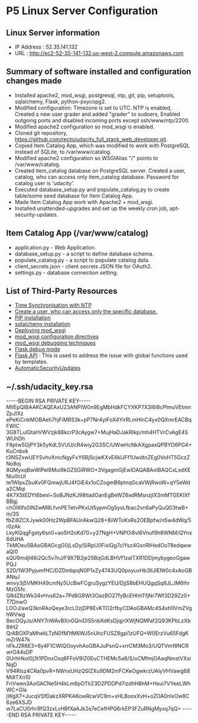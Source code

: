 # P5 Linux Server Configuration
## Linux Server information
* IP Address : 52.35.141.132
* URL : http://ec2-52-35-141-132.us-west-2.compute.amazonaws.com

## Summary of software installed and configuration changes made
* Installed apache2, mod_wsgi, postgresql, ntp, git, pip, setuptools, sqlalchemy, Flask, python-psycopg2.
* Modified configuration: Timezone is set to UTC. NTP is enabled, Created a new user grader and added "grader" to sudoers, Enabled outgoing ports and disabled incoming ports except ssh/www/ntp/2200.
* Modified apache2 configuration so mod_wsgi is enabled.
* Cloned git repository, https://github.com/recto/udacity_full_stack_web_developer.git.
* Copied Item Catalog App, which was modified to work with PostgreSQL instead of SQLite, to /var/www/catalog.
* Modified apache2 configuration so WSGIAlias "/" points to /var/www/catalog.
* Created item_catalog database on PostgreSQL server. Created a user, catalog, who can access only item_catalog database. Password for catalog user is 'udacity'.
* Executed database_setup.py and populate_catalog.py to create table/some seed database for Item Catalog App.
* Made Item Catalog App work with Apache2 + mod_wsgi.
* Installed unattended-upgrades and set up the weekly cron job, apt-security-updates.

## Item Catalog App (/var/www/catalog)
* application.py - Web Application.
* database_setup.py - a script to define database schema.
* populate_catalog.py - a script to populate catalog data.
* client_secrets.json - client secrets JSON file for OAuth2.
* settings.py - database connection setting.

## List of Third-Party Resources
* [Time Synchronisation with NTP](https://help.ubuntu.com/lts/serverguide/NTP.html)
* [Create a user, who can access only the specific database.](http://dba.stackexchange.com/questions/17790/created-user-can-access-all-databases-in-postgresql-without-any-grants)
* [PIP installation](https://pip.pypa.io/en/stable/installing/)
* [sqlalchemy installation](http://docs.sqlalchemy.org/en/latest/intro.html#installation-guide)
* [Deploying mod_wsgi](http://flask.pocoo.org/docs/0.10/deploying/mod_wsgi/)
* [mod_wsgi configuration directives](https://code.google.com/p/modwsgi/wiki/ConfigurationDirectives)
* [mod_wsgi debugging techniques](https://code.google.com/p/modwsgi/wiki/DebuggingTechniques)
* [Flask debug mode](http://flask.pocoo.org/docs/0.10/quickstart/#debug-mode)
* [Flask API](http://flask.pocoo.org/docs/0.10/api/) : This is used to address the issue with global functions used by templates.
* [AutomaticSecurityUpdates](https://help.ubuntu.com/community/AutomaticSecurityUpdates)

## ~/.ssh/udacity_key.rsa
-----BEGIN RSA PRIVATE KEY-----
MIIEpQIBAAKCAQEAxU23ANPIW0n9EgMbHdkFCYXKP7X3l6I8cPlmuVEtmnZpJIXz
ePeKiCnkMOBAeh7hjFiMRS3k+pP7Nr4yIFoX4YirRLmHlnC4yx0QXmrEACBqFWIC
3G8TLuIGtahVWVzjk88kcrP3cAygw7+MujHaDJakRIkp/mh4HTVrCvAgE4SWUhDh
F8ptw5GjPY3k5yKdL5VUU/cR4wiy2G3SC/UWwHcNkAXgpasQPBYD6PG4+KuCnbvk
t3NSZxwUEYSvhvXmcNgyFxY6BjScjwKXvE6klJFf1UwdtnZEg0VoHT5GczZNo8oj
8QMyxqBwWlPel9Mui9kGZSGiRWO+3VgagmGjEwIDAQABAoIBAQCxLxdXENlu0cUI
te1WIpxZbuKv0FQmwjURJ4fOiE4x1oCZogmB6ptnqGcaVWjRwoW+qY5eWda2CMqi
4K7XStEDYt6bexl+SoBJNzKJ98tIadOanEgBeWZ6xdRMsnzjIX3mMTGEKIXfBBgj
chOI6lfs0iN2wM8LfvnPETetvPKxUt5ypmOg5ysLfbac2vn6aPyQuQ03twB+m/3S
fbZi8ZCXJywk00Hz2WpBFAUirAkwQ28+8iiWToKxRs2OEBpfw/n5w4dWq/5r0zAk
LkyKQqgFgsty6sn0+ao5H2oKd70+y27NgH+VNPOi8vl6Vnuf9h8WNM/QYnx6dUHA
TkMOeu5BAoGBAOcgG0jLsDy/SiRpU0FixlQg7cIYsz4GsnRIHedOo78edqwwaQ/0
sQU9mdjl46i2Qc5v7nJ/F9X7B2je25BqGdLBHVf1zaITXR1DDjmybygeoGgawPQJ
S2D/1W3PyjumfHC/DZDmbpqN0P1xZy4743UQ0poyuxHb3lIJlENt0c4xAoGBANqJ
wnvy3j5VMKH49cmNy5UcBwFCgruSygzYEU/DjjS8bEHUQgqSq6JLJM6IhrMzG5fc
Q8dZ8zWk34vHvs62a+7Pd8G8Wt3OazBO27fyBcEHhhTfjNr7Wf3D29Zz0+T7DnwO
LOOJ/awQ3knRAoQeye3rcL0zjDP8EvKTO2rfbyCDAoGBAMc4S4xh1lVmZVghWVwg
8ecOQyJs/ANY7nWAvBXnGQniDlS5nbXdKsDjqjrlXWjNQMfaf2Q93KPbLzXb8tH2
QrABOXPaMhekLTzN0fM1tM6WJ5nUhcFUSZ8gpi1zUFQ+W0ErzVu65FdgKmZrW47k
nFkJ2R6E3+6y4F1CWIQOoyvhAoGBAJuPsnQ+xrrCM3Mo3/UQTVmf8NCRwrO44sDP
0UrhHkol0j3t1PDnxOsq6FFoV9IZ0EuCTHEMc5a8/S/oCMfmjOAaqNmstVXsiNqD
V94Rlsz4CRa0pvR+NWnxUHzQSIZXu9DM2mFCKeOgwkrzUAIyVHVawg68MdITXn10
FriVwen3AoGACNe5H4kLm6pOTlrZ3D2PDDPd7izdhH8hM+Hsui7VYeeLWhWC+GIa
jWgX7+JucqVSfDakzXRPKAKowRcwVC9m+xHLBooxXvH+oZOA0nlxOw8C6ze6XSJD
w7LaCU0rhr9fQ3zxLvHBfXaAJk2e7eCefHPQ6rkEP3FZuRNgMyxq7qQ=
-----END RSA PRIVATE KEY-----
